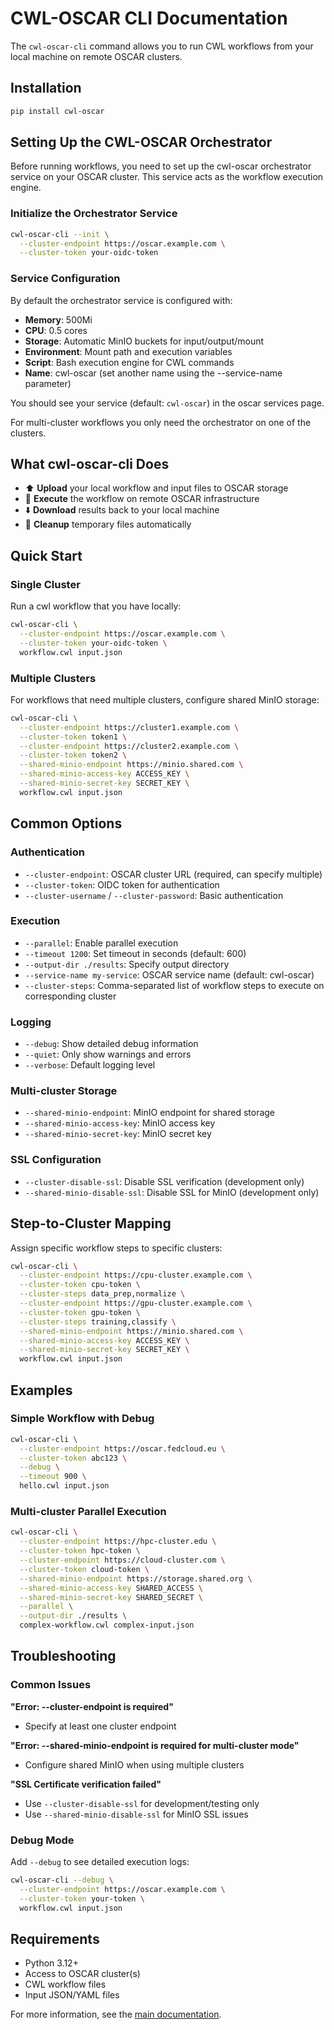# CWL-OSCAR CLI Documentation

The `cwl-oscar-cli` command allows you to run CWL workflows from your local machine on remote OSCAR clusters.

## Installation

```bash
pip install cwl-oscar
```

## Setting Up the CWL-OSCAR Orchestrator

Before running workflows, you need to set up the cwl-oscar orchestrator service on your OSCAR cluster. This service acts as the workflow execution engine.

### Initialize the Orchestrator Service

```bash
cwl-oscar-cli --init \
  --cluster-endpoint https://oscar.example.com \
  --cluster-token your-oidc-token
```

### Service Configuration

By default the orchestrator service is configured with:
- **Memory**: 500Mi
- **CPU**: 0.5 cores  
- **Storage**: Automatic MinIO buckets for input/output/mount
- **Environment**: Mount path and execution variables
- **Script**: Bash execution engine for CWL commands
- **Name**: cwl-oscar (set another name using the --service-name parameter)

You should see your service (default: `cwl-oscar`) in the oscar services page.

For multi-cluster workflows you only need the orchestrator on one of the clusters.

## What cwl-oscar-cli Does

- ⬆️ **Upload** your local workflow and input files to OSCAR storage
- 🔄 **Execute** the workflow on remote OSCAR infrastructure  
- ⬇️ **Download** results back to your local machine
- 🧹 **Cleanup** temporary files automatically

## Quick Start

### Single Cluster

Run a cwl workflow that you have locally:

```bash
cwl-oscar-cli \
  --cluster-endpoint https://oscar.example.com \
  --cluster-token your-oidc-token \
  workflow.cwl input.json
```

### Multiple Clusters

For workflows that need multiple clusters, configure shared MinIO storage:

```bash
cwl-oscar-cli \
  --cluster-endpoint https://cluster1.example.com \
  --cluster-token token1 \
  --cluster-endpoint https://cluster2.example.com \
  --cluster-token token2 \
  --shared-minio-endpoint https://minio.shared.com \
  --shared-minio-access-key ACCESS_KEY \
  --shared-minio-secret-key SECRET_KEY \
  workflow.cwl input.json
```

## Common Options

### Authentication
- `--cluster-endpoint`: OSCAR cluster URL (required, can specify multiple)
- `--cluster-token`: OIDC token for authentication
- `--cluster-username` / `--cluster-password`: Basic authentication

### Execution
- `--parallel`: Enable parallel execution
- `--timeout 1200`: Set timeout in seconds (default: 600)
- `--output-dir ./results`: Specify output directory
- `--service-name my-service`: OSCAR service name (default: cwl-oscar)
- `--cluster-steps`: Comma-separated list of workflow steps to execute on corresponding cluster

### Logging
- `--debug`: Show detailed debug information
- `--quiet`: Only show warnings and errors  
- `--verbose`: Default logging level

### Multi-cluster Storage
- `--shared-minio-endpoint`: MinIO endpoint for shared storage
- `--shared-minio-access-key`: MinIO access key
- `--shared-minio-secret-key`: MinIO secret key

### SSL Configuration
- `--cluster-disable-ssl`: Disable SSL verification (development only)
- `--shared-minio-disable-ssl`: Disable SSL for MinIO (development only)

## Step-to-Cluster Mapping

Assign specific workflow steps to specific clusters:

```bash
cwl-oscar-cli \
  --cluster-endpoint https://cpu-cluster.example.com \
  --cluster-token cpu-token \
  --cluster-steps data_prep,normalize \
  --cluster-endpoint https://gpu-cluster.example.com \
  --cluster-token gpu-token \
  --cluster-steps training,classify \
  --shared-minio-endpoint https://minio.shared.com \
  --shared-minio-access-key ACCESS_KEY \
  --shared-minio-secret-key SECRET_KEY \
  workflow.cwl input.json
```

## Examples

### Simple Workflow with Debug
```bash
cwl-oscar-cli \
  --cluster-endpoint https://oscar.fedcloud.eu \
  --cluster-token abc123 \
  --debug \
  --timeout 900 \
  hello.cwl input.json
```

### Multi-cluster Parallel Execution
```bash
cwl-oscar-cli \
  --cluster-endpoint https://hpc-cluster.edu \
  --cluster-token hpc-token \
  --cluster-endpoint https://cloud-cluster.com \
  --cluster-token cloud-token \
  --shared-minio-endpoint https://storage.shared.org \
  --shared-minio-access-key SHARED_ACCESS \
  --shared-minio-secret-key SHARED_SECRET \
  --parallel \
  --output-dir ./results \
  complex-workflow.cwl complex-input.json
```

## Troubleshooting

### Common Issues

**"Error: --cluster-endpoint is required"**
- Specify at least one cluster endpoint

**"Error: --shared-minio-endpoint is required for multi-cluster mode"**
- Configure shared MinIO when using multiple clusters

**"SSL Certificate verification failed"**
- Use `--cluster-disable-ssl` for development/testing only
- Use `--shared-minio-disable-ssl` for MinIO SSL issues

### Debug Mode

Add `--debug` to see detailed execution logs:

```bash
cwl-oscar-cli --debug \
  --cluster-endpoint https://oscar.example.com \
  --cluster-token your-token \
  workflow.cwl input.json
```

## Requirements

- Python 3.12+
- Access to OSCAR cluster(s)
- CWL workflow files
- Input JSON/YAML files

For more information, see the [main documentation](README.md).